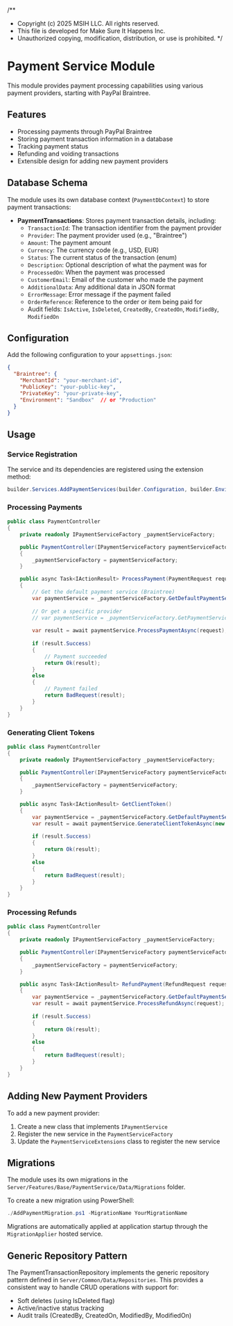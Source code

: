 /**
 * Copyright (c) 2025 MSIH LLC. All rights reserved.
 * This file is developed for Make Sure It Happens Inc.
 * Unauthorized copying, modification, distribution, or use is prohibited.
 */

# Payment Service Module

This module provides payment processing capabilities using various payment providers, starting with PayPal Braintree.

## Features

- Processing payments through PayPal Braintree
- Storing payment transaction information in a database
- Tracking payment status
- Refunding and voiding transactions
- Extensible design for adding new payment providers

## Database Schema

The module uses its own database context (`PaymentDbContext`) to store payment transactions:

- **PaymentTransactions**: Stores payment transaction details, including:
  - `TransactionId`: The transaction identifier from the payment provider
  - `Provider`: The payment provider used (e.g., "Braintree")
  - `Amount`: The payment amount
  - `Currency`: The currency code (e.g., USD, EUR)
  - `Status`: The current status of the transaction (enum)
  - `Description`: Optional description of what the payment was for
  - `ProcessedOn`: When the payment was processed
  - `CustomerEmail`: Email of the customer who made the payment
  - `AdditionalData`: Any additional data in JSON format
  - `ErrorMessage`: Error message if the payment failed
  - `OrderReference`: Reference to the order or item being paid for
  - Audit fields: `IsActive`, `IsDeleted`, `CreatedBy`, `CreatedOn`, `ModifiedBy`, `ModifiedOn`

## Configuration

Add the following configuration to your `appsettings.json`:

```json
{
  "Braintree": {
    "MerchantId": "your-merchant-id",
    "PublicKey": "your-public-key",
    "PrivateKey": "your-private-key",
    "Environment": "Sandbox"  // or "Production"
  }
}
```

## Usage

### Service Registration

The service and its dependencies are registered using the extension method:

```csharp
builder.Services.AddPaymentServices(builder.Configuration, builder.Environment);
```

### Processing Payments

```csharp
public class PaymentController
{
    private readonly IPaymentServiceFactory _paymentServiceFactory;

    public PaymentController(IPaymentServiceFactory paymentServiceFactory)
    {
        _paymentServiceFactory = paymentServiceFactory;
    }

    public async Task<IActionResult> ProcessPayment(PaymentRequest request)
    {
        // Get the default payment service (Braintree)
        var paymentService = _paymentServiceFactory.GetDefaultPaymentService();
        
        // Or get a specific provider
        // var paymentService = _paymentServiceFactory.GetPaymentService("Braintree");
        
        var result = await paymentService.ProcessPaymentAsync(request);
        
        if (result.Success)
        {
            // Payment succeeded
            return Ok(result);
        }
        else
        {
            // Payment failed
            return BadRequest(result);
        }
    }
}
```

### Generating Client Tokens

```csharp
public class PaymentController
{
    private readonly IPaymentServiceFactory _paymentServiceFactory;

    public PaymentController(IPaymentServiceFactory paymentServiceFactory)
    {
        _paymentServiceFactory = paymentServiceFactory;
    }

    public async Task<IActionResult> GetClientToken()
    {
        var paymentService = _paymentServiceFactory.GetDefaultPaymentService();
        var result = await paymentService.GenerateClientTokenAsync(new ClientTokenRequest());
        
        if (result.Success)
        {
            return Ok(result);
        }
        else
        {
            return BadRequest(result);
        }
    }
}
```

### Processing Refunds

```csharp
public class PaymentController
{
    private readonly IPaymentServiceFactory _paymentServiceFactory;

    public PaymentController(IPaymentServiceFactory paymentServiceFactory)
    {
        _paymentServiceFactory = paymentServiceFactory;
    }

    public async Task<IActionResult> RefundPayment(RefundRequest request)
    {
        var paymentService = _paymentServiceFactory.GetDefaultPaymentService();
        var result = await paymentService.ProcessRefundAsync(request);
        
        if (result.Success)
        {
            return Ok(result);
        }
        else
        {
            return BadRequest(result);
        }
    }
}
```

## Adding New Payment Providers

To add a new payment provider:

1. Create a new class that implements `IPaymentService`
2. Register the new service in the `PaymentServiceFactory`
3. Update the `PaymentServiceExtensions` class to register the new service

## Migrations

The module uses its own migrations in the `Server/Features/Base/PaymentService/Data/Migrations` folder.

To create a new migration using PowerShell:

```powershell
./AddPaymentMigration.ps1 -MigrationName YourMigrationName
```

Migrations are automatically applied at application startup through the `MigrationApplier` hosted service.

## Generic Repository Pattern

The PaymentTransactionRepository implements the generic repository pattern defined in `Server/Common/Data/Repositories`. This provides a consistent way to handle CRUD operations with support for:

- Soft deletes (using IsDeleted flag)
- Active/inactive status tracking
- Audit trails (CreatedBy, CreatedOn, ModifiedBy, ModifiedOn)